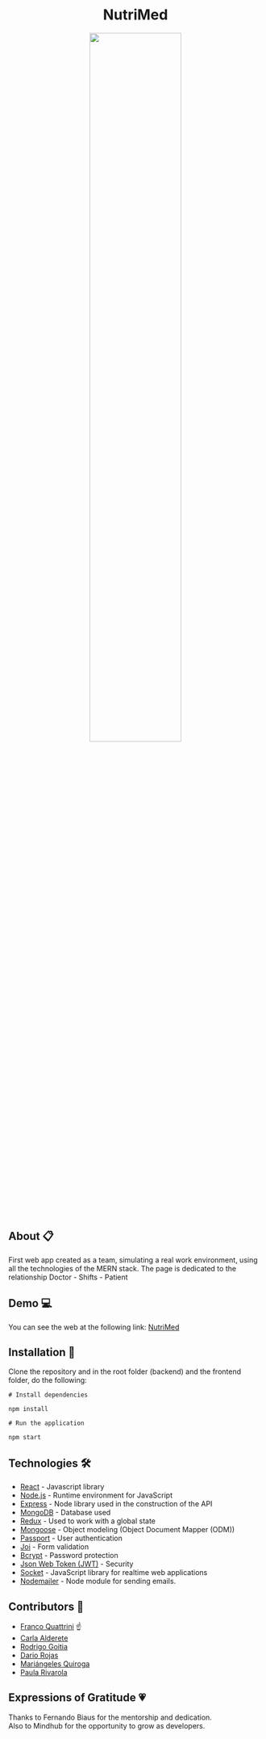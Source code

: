 <div align="center">

# NutriMed
<img  width="60%" src="https://i.postimg.cc/ht8nLg1P/nutrimed-herokuapp-com-2021-10-27-04-24-59.png" ></img>
<br/>

</div>

## About 📋

First web app created as a team, simulating a real work environment, using all the technologies of the MERN stack. The page is dedicated to the relationship Doctor - Shifts - Patient

## Demo 💻

You can see the web at the following link: [NutriMed](https://nutrimed.herokuapp.com/)

## Installation 🔧

Clone the repository and in the root folder (backend) and the frontend folder, do the following:

```
# Install dependencies

npm install

# Run the application

npm start
```

## Technologies 🛠️

* [React](https://reactjs.org/) - Javascript library
* [Node.js](https://nodejs.org/en/) - Runtime environment for JavaScript
* [Express](https://expressjs.com/) - Node library used in the construction of the API
* [MongoDB](https://www.mongodb.com/) - Database used
* [Redux](https://react-redux.js.org/) -  Used to work with a global state
* [Mongoose](https://mongoosejs.com/) - Object modeling (Object Document Mapper (ODM))
* [Passport](http://www.passportjs.org/) - User authentication
* [Joi](https://www.npmjs.com/package/joi) - Form validation
* [Bcrypt](https://www.npmjs.com/package/bcryptjs) - Password protection
* [Json Web Token (JWT)](https://jwt.io/) - Security
* [Socket](https://socket.io/) - JavaScript library for realtime web applications
* [Nodemailer](https://nodemailer.com/about/) - Node module for sending emails.

## Contributors 🤝

* [Franco Quattrini](https://github.com/franqodev) ☝
* [Carla Alderete](https://github.com/CarlaAlderete)
* [Rodrigo Goitia](https://github.com/goitiarodrigo)
* [Dario Rojas](https://github.com/DarioRojas87)
* [Mariángeles Quiroga](https://github.com/meriquiroga)
* [Paula Rivarola](https://github.com/Paularivarola)

## Expressions of Gratitude 💗

Thanks to Fernando Biaus for the mentorship and dedication. <br/>
Also to Mindhub for the opportunity to grow as developers.
